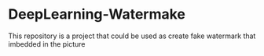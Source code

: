 # DeepLearning-Watermake
 This repository is a project that could be used as create fake watermark that imbedded in the picture
